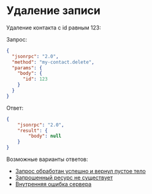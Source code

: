 # Удаление записи

Удаление контакта с id равным 123:

Запрос:

```json
{
  "jsonrpc": "2.0",
  "method": "my-contact.delete",
  "params": {
    "body": {
      "id": 123
    }
  }
}
```

Ответ:

```json
{
    "jsonrpc": "2.0",
    "result": {
        "body": null
    }
}
```

Возможные варианты ответов:

* [Запрос обработан успешно и вернул пустое тело](../response/success/empty.md)
* [Запрошенный ресурс не существует](../response/error/not-found.md)
* [Внутренняя ошибка сервера](../response/error/internal-error.md)
